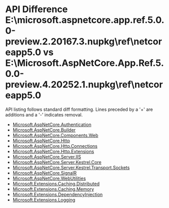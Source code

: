 # API Difference E:\microsoft.aspnetcore.app.ref.5.0.0-preview.2.20167.3.nupkg\ref\netcoreapp5.0 vs E:\Microsoft.AspNetCore.App.Ref.5.0.0-preview.4.20252.1.nupkg\ref\netcoreapp5.0

API listing follows standard diff formatting. Lines preceded by a '+' are
additions and a '-' indicates removal.

* [Microsoft.AspNetCore.Authentication](5.0-preview4_Microsoft.AspNetCore.Authentication.md)
* [Microsoft.AspNetCore.Builder](5.0-preview4_Microsoft.AspNetCore.Builder.md)
* [Microsoft.AspNetCore.Components.Web](5.0-preview4_Microsoft.AspNetCore.Components.Web.md)
* [Microsoft.AspNetCore.Http](5.0-preview4_Microsoft.AspNetCore.Http.md)
* [Microsoft.AspNetCore.Http.Connections](5.0-preview4_Microsoft.AspNetCore.Http.Connections.md)
* [Microsoft.AspNetCore.Http.Extensions](5.0-preview4_Microsoft.AspNetCore.Http.Extensions.md)
* [Microsoft.AspNetCore.Server.IIS](5.0-preview4_Microsoft.AspNetCore.Server.IIS.md)
* [Microsoft.AspNetCore.Server.Kestrel.Core](5.0-preview4_Microsoft.AspNetCore.Server.Kestrel.Core.md)
* [Microsoft.AspNetCore.Server.Kestrel.Transport.Sockets](5.0-preview4_Microsoft.AspNetCore.Server.Kestrel.Transport.Sockets.md)
* [Microsoft.AspNetCore.SignalR](5.0-preview4_Microsoft.AspNetCore.SignalR.md)
* [Microsoft.AspNetCore.WebUtilities](5.0-preview4_Microsoft.AspNetCore.WebUtilities.md)
* [Microsoft.Extensions.Caching.Distributed](5.0-preview4_Microsoft.Extensions.Caching.Distributed.md)
* [Microsoft.Extensions.Caching.Memory](5.0-preview4_Microsoft.Extensions.Caching.Memory.md)
* [Microsoft.Extensions.DependencyInjection](5.0-preview4_Microsoft.Extensions.DependencyInjection.md)
* [Microsoft.Extensions.Logging](5.0-preview4_Microsoft.Extensions.Logging.md)

